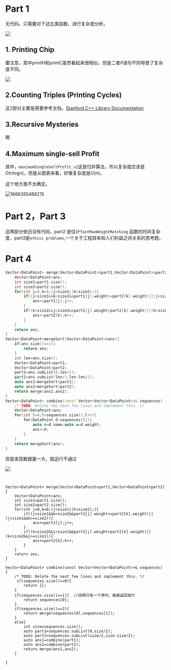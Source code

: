 # Part 1

无代码，只需要对下述五类函数，进行复杂度分析。

![](D:\desktop\cs106B\cs106B\我的笔记\cs106_pic\5_1.png)

## 1. Printing Chip

要注意，其中printH和printC虽然看起来很相似，但是二者if语句不同导致了复杂度不同。

![](D:\desktop\cs106B\cs106B\我的笔记\cs106_pic\5_2.png)

## 2.Counting Triples  (Printing Cycles)

这2部分主要是需要参考文档，[Stanford C++ Library Documentation](https://web.stanford.edu/dept/cs_edu/resources/cslib_docs/)

## 3.Recursive Mysteries

略

## 4.Maximum single-sell Profit

其中，`maximumSingleSellProfit_v2`这是归并算法，所以复杂度应该是O(nlogn)，但是从图表来看，好像复杂度是O(n)，

这个地方我不太确定。

![1666355488215](C:\Users\Administrator\AppData\Roaming\Typora\typora-user-images\1666355488215.png)

# Part 2，Part 3

这两部分依旧没有代码，part2 是估计`fastMaxWeightMatching` 函数的时间复杂度，part3是`ethics problems`,一个关于工程效率和人们利益之间关系的思考题。

# Part 4



```c++
Vector<DataPoint> merge(Vector<DataPoint>&part1,Vector<DataPoint>&part2) {
    Vector<DataPoint>ans;
    int size1=part1.size();
    int size2=part2.size();
    for(int j=0,k=0;(j<size1||k<size2);){
        if((j<size1&&k<size2&&part1[j].weight<=part2[k].weight)||(j<size1&&k>=size2)){
            ans+=part1[j];j++;
        }
        if((k<size2&&j<size1&&part1[j].weight>part2[k].weight)||(k<size2&&j>=size1)){
            ans+=part2[k];k++;
        }
    }
    return ans;
}
Vector<DataPoint>mergeSort(Vector<DataPoint>&ans){
    if(ans.size()==1){
        return ans;
    }
    int len=ans.size();
    Vector<DataPoint>part1;
    Vector<DataPoint>part2;
    part1=ans.subList(0,len/2);
    part2=ans.subList(len/2,len-len/2);
    auto ans1=mergeSort(part1);
    auto ans2=mergeSort(part2);
    return merge(ans1,ans2);
}
Vector<DataPoint> combine(const Vector<Vector<DataPoint>>& sequences) {
    /* TODO: Delete the next few lines and implement this. */
    Vector<DataPoint>ans;
    for(int l=0;l<sequences.size();l++){
        for(DataPoint d:sequences[l]){
            auto n=d.name;auto w=d.weight;
            ans+=d;
        }
    }
    return mergeSort(ans);
}
```



但是发现数据量一大，就运行不通过

![](D:\desktop\cs106B\cs106B\我的笔记\cs106_pic\A5.png)



```


Vector<DataPoint> merge(Vector<DataPoint>part1,Vector<DataPoint>part2) {
    Vector<DataPoint>ans;
    int size1=part1.size();
    int size2=part2.size();
    for(int j=0,k=0;(j<size1||k<size2);){
        if((j<size1&&k<size2&&part1[j].weight<=part2[k].weight)||(j<size1&&k>=size2)){
            ans+=part1[j];j++;
        }
        if((k<size2&&j<size1&&part1[j].weight>part2[k].weight)||(k<size2&&j>=size1)){
            ans+=part2[k];k++;
        }
    }
    return ans;
}

Vector<DataPoint> combine(const Vector<Vector<DataPoint>>& sequences) {
    /* TODO: Delete the next few lines and implement this. */
     if(sequences.size()==0){
        return {};
    }
    if(sequences.size()==1){  //说明只有一个序列，直接返回就行
        return sequences[0];
    }
    if(sequences.size()==2){
        return merge(sequences[0],sequences[1]);
    }
    else{
        int size=sequences.size();
        auto part1=sequences.subList(0,size/2);
        auto part2=sequences.subList(size/2,size-size/2);
        auto ans1=combine(part1);
        auto ans2=combine(part2);
        return merge(ans1,ans2);
    }

}
```


